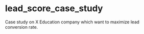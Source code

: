 # lead_score_case_study
Case study  on X Education company which want to maximize lead conversion rate.
